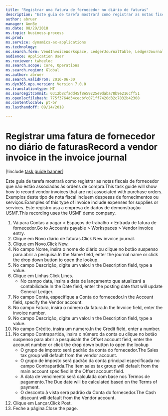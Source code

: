 ```yaml
--- 
title: "Registrar uma fatura de fornecedor no diário de faturas"
description: "Este guia de tarefa mostrará como registrar as notas fiscais de fornecedor que não estão associadas às ordens de compra."
author: abruer
manager: AnnBe
ms.date: 08/29/2018
ms.topic: business-process
ms.prod: 
ms.service: dynamics-ax-applications
ms.technology: 
ms.search.form: VendInvoiceWorkspace, LedgerJournalTable, LedgerJournalTransVendInvoice
audience: Application User
ms.reviewer: twheeloc
ms.search.scope: Core, Operations
ms.search.region: Global
ms.author: abruer
ms.search.validFrom: 2016-06-30
ms.dyn365.ops.version: Version 7.0.0
ms.translationtype: HT
ms.sourcegitcommit: 0312b8cfadd45f8e59225e9daba78b9e216cff51
ms.openlocfilehash: 775f3764d34cecbfc071ff7420d32c7832b42308
ms.contentlocale: pt-br
ms.lasthandoff: 09/14/2018

---
```

# <a name="record-a-vendor-invoice-in-the-invoice-journal"></a><span data-ttu-id="ec4f9-103">Registrar uma fatura de fornecedor no diário de faturas</span><span class="sxs-lookup"><span data-stu-id="ec4f9-103">Record a vendor invoice in the invoice journal</span></span>

[!include [task guide banner](../../includes/task-guide-banner.md)]

<span data-ttu-id="ec4f9-104">Este guia de tarefa mostrará como registrar as notas fiscais de fornecedor que não estão associadas às ordens de compra.</span><span class="sxs-lookup"><span data-stu-id="ec4f9-104">This task guide will show how to record vendor invoices that are not associated with purchase orders.</span></span> <span data-ttu-id="ec4f9-105">Exemplos deste tipo de nota fiscal incluem despesas de fornecimentos ou serviços.</span><span class="sxs-lookup"><span data-stu-id="ec4f9-105">Examples of this type of invoice include expenses for supplies or services.</span></span>  <span data-ttu-id="ec4f9-106">Este registro usa a empresa de dados de demonstração USMF.</span><span class="sxs-lookup"><span data-stu-id="ec4f9-106">This recording uses the USMF demo company.</span></span>

1. <span data-ttu-id="ec4f9-107">Vá para Contas a pagar > Espaços de trabalho > Entrada de fatura de fornecedor.</span><span class="sxs-lookup"><span data-stu-id="ec4f9-107">Go to Accounts payable > Workspaces > Vendor invoice entry.</span></span>
2. <span data-ttu-id="ec4f9-108">Clique em Novo diário de faturas.</span><span class="sxs-lookup"><span data-stu-id="ec4f9-108">Click New invoice journal.</span></span>
3. <span data-ttu-id="ec4f9-109">Clique em Novo.</span><span class="sxs-lookup"><span data-stu-id="ec4f9-109">Click New.</span></span>
4. <span data-ttu-id="ec4f9-110">No campo Nome, insira o nome do diário ou clique no botão suspenso para abrir a pesquisa.</span><span class="sxs-lookup"><span data-stu-id="ec4f9-110">In the Name field, enter the journal name or click the drop down button to open the lookup.</span></span>
5. <span data-ttu-id="ec4f9-111">No campo Descrição, digite um valor.</span><span class="sxs-lookup"><span data-stu-id="ec4f9-111">In the Description field, type a value.</span></span>
6. <span data-ttu-id="ec4f9-112">Clique em Linhas.</span><span class="sxs-lookup"><span data-stu-id="ec4f9-112">Click Lines.</span></span>
    * <span data-ttu-id="ec4f9-113">No campo data, insira a data de lançamento que atualizará a contabilidade.</span><span class="sxs-lookup"><span data-stu-id="ec4f9-113">In the Date field, enter the posting date that will update General Ledger.</span></span>  
7. <span data-ttu-id="ec4f9-114">No campo Conta, especifique a Conta do fornecedor.</span><span class="sxs-lookup"><span data-stu-id="ec4f9-114">In the Account field, specify the Vendor account.</span></span>
8. <span data-ttu-id="ec4f9-115">No campo Fatura, insira o número da fatura.</span><span class="sxs-lookup"><span data-stu-id="ec4f9-115">In the Invoice field, enter the invoice number.</span></span>
9. <span data-ttu-id="ec4f9-116">No campo Descrição, digite um valor.</span><span class="sxs-lookup"><span data-stu-id="ec4f9-116">In the Description field, type a value.</span></span>
10. <span data-ttu-id="ec4f9-117">No campo Crédito, insira um número.</span><span class="sxs-lookup"><span data-stu-id="ec4f9-117">In the Credit field, enter a number.</span></span>
11. <span data-ttu-id="ec4f9-118">No campo Contrapartida, insira o número da conta ou clique no botão suspenso para abrir a pesquisa</span><span class="sxs-lookup"><span data-stu-id="ec4f9-118">In the Offset account field, enter the account number or click the drop down button to open the lookup</span></span>
    * <span data-ttu-id="ec4f9-119">O grupo de imposto será padrão da conta do fornecedor.</span><span class="sxs-lookup"><span data-stu-id="ec4f9-119">The Sales tax group will default from the vendor account.</span></span>  
    * <span data-ttu-id="ec4f9-120">O grupo de imposto será padrão da conta principal especificada no campo Contrapartida.</span><span class="sxs-lookup"><span data-stu-id="ec4f9-120">The Item sales tax group will default from the main account specified in the Offset account field.</span></span>  
    * <span data-ttu-id="ec4f9-121">A data de vencimento será calculada com base nos Termos de pagamento.</span><span class="sxs-lookup"><span data-stu-id="ec4f9-121">The Due date will be calculated based on the Terms of payment.</span></span>  
    * <span data-ttu-id="ec4f9-122">O desconto à vista será padrão da Conta do fornecedor.</span><span class="sxs-lookup"><span data-stu-id="ec4f9-122">The Cash discount will default from the Vendor account.</span></span>  
12. <span data-ttu-id="ec4f9-123">Clique em Lançar.</span><span class="sxs-lookup"><span data-stu-id="ec4f9-123">Click Post.</span></span>
13. <span data-ttu-id="ec4f9-124">Feche a página.</span><span class="sxs-lookup"><span data-stu-id="ec4f9-124">Close the page.</span></span>


